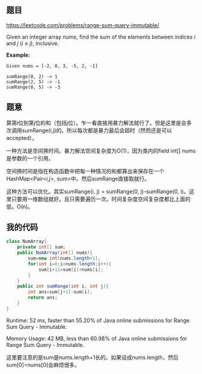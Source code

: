 ## 题目

https://leetcode.com/problems/range-sum-query-immutable/

Given an integer array *nums*, find the sum of the elements between indices *i* and *j* (*i* ≤ *j*), inclusive.

**Example:**

```
Given nums = [-2, 0, 3, -5, 2, -1]

sumRange(0, 2) -> 1
sumRange(2, 5) -> -1
sumRange(0, 5) -> -3
```



## 题意

算第i位到第j位的和（包括j位）。乍一看直接用暴力解法就行了。但是这里是会多次调用sumRange(i,j)的。所以每次都是暴力最后会超时（然而还是可以accepted）。

一种方法是空间换时间。暴力解法空间复杂度为O(1)，因为类内的field int[] nums是参数的一个引用。

空间换时间是指在构造函数中把每一种情况的和都算出来保存在一个HashMap<Pair<i,j>, sum>中。然后sumRange直接取就行。

这种方法可以优化。其实sumRange(i, j) = sumRange(0, j)-sumRange(0, i)。这里只要用一维数组就好。且只需要遍历一次。时间复杂度空间复杂度都比上面的低。O(n)。



## 我的代码

```java
class NumArray{
    private int[] sum;
    public NumArray(int[] nums){
        sum=new int[nums.length+1];
        for(int i=0;i<nums.length;i++){
            sum[i+1]=sum[i]+nums[i];
        }
    }
    public int sumRange(int i, int j){
        int ans=sum[j+1]-sum[i];
        return ans;
    }
}

```

Runtime: 52 ms, faster than 55.20% of Java online submissions for Range Sum Query - Immutable.

Memory Usage: 42 MB, less than 60.98% of Java online submissions for Range Sum Query - Immutable.

这里要注意的是sum是nums.length+1长的。如果设成nums.length，然后sum[0]=nums[0]会麻烦很多。

